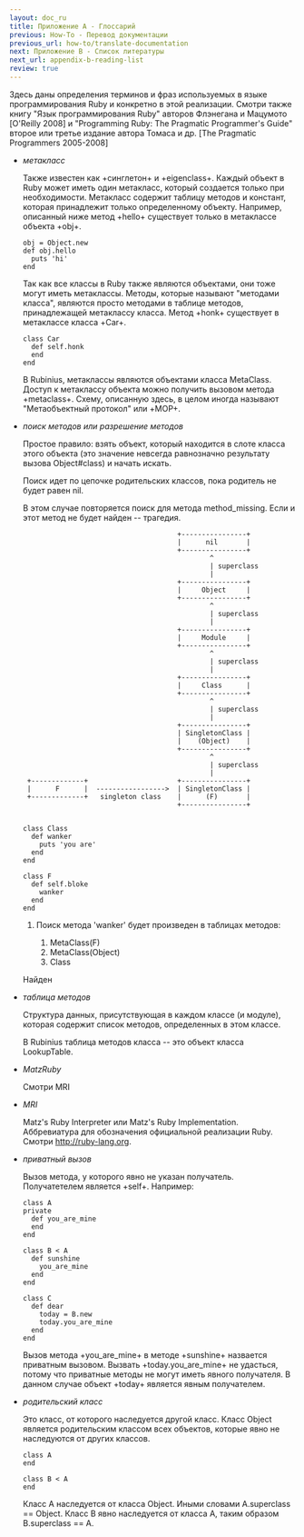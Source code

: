 ```yaml
---
layout: doc_ru
title: Приложение A - Глоссарий
previous: How-To - Перевод документации
previous_url: how-to/translate-documentation
next: Приложение B - Список литературы
next_url: appendix-b-reading-list
review: true
---
```


Здесь даны определения терминов и фраз используемых в языке программирования
Ruby и конкретно в этой реализации. Смотри также книгу "Язык программирования Ruby"
авторов Флэнегана и Мацумото [O'Reilly 2008] и "Programming Ruby: The Pragmatic
Programmer's Guide" второе или третье издание автора Томаса и др. [The Pragmatic
Programmers 2005-2008]


* _метакласс_

  Также известен как +синглетон+ и +eigenclass+. Каждый объект в Ruby может иметь
  один метакласс, который создается только при необходимости. Метакласс содержит
  таблицу методов и констант, которая принадлежит только определенному объекту.
  Например, описанный ниже метод +hello+ существует только в метаклассе объекта
  +obj+.

      obj = Object.new
      def obj.hello
        puts 'hi'
      end

  Так как все классы в Ruby также являются объектами, они тоже могут иметь
  метаклассы. Методы, которые называют "методами класса", являются просто
  методами в таблице методов, принадлежащей метаклассу класса. Метод +honk+
  существует в метаклассе класса +Car+.

      class Car
        def self.honk
        end
      end

  В Rubinius, метаклассы являются объектами класса MetaClass. Доступ к
  метаклассу объекта можно получить вызовом метода +metaclass+. Схему,
  описанную здесь, в целом иногда называют "Метаобъектный протокол"
  или +MOP+.


* _поиск методов или разрешение методов_

  Простое правило: взять объект, который находится в слоте класса этого
  объекта (это значение невсегда равнозначно результату вызова Object#class)
  и начать искать.

  Поиск идет по цепочке родительских классов, пока родитель не будет
  равен nil.

  В этом случае повторяется поиск для метода method_missing. Если и этот
  метод не будет найден -- трагедия.

                                            +----------------+
                                            |      nil       |
                                            +----------------+
                                                    ^
                                                    | superclass
                                                    |
                                            +----------------+
                                            |     Object     |
                                            +----------------+
                                                    ^
                                                    | superclass
                                                    |
                                            +----------------+
                                            |     Module     |
                                            +----------------+
                                                    ^
                                                    | superclass
                                                    |
                                            +----------------+
                                            |     Class      |
                                            +----------------+
                                                    ^
                                                    | superclass
                                                    |
                                            +----------------+
                                            | SingletonClass |
                                            |    (Object)    |
                                            +----------------+
                                                    ^
                                                    | superclass
                                                    |
       +-------------+                      +----------------+
       |      F      |  ----------------->  | SingletonClass |
       +-------------+   singleton class    |      (F)       |
                                            +----------------+


      class Class
        def wanker
          puts 'you are'
        end
      end

      class F
        def self.bloke
          wanker
        end
      end

  1. Поиск метода 'wanker' будет произведен в таблицах методов:

      1. MetaClass(F)
      1. MetaClass(Object)
      1. Class

  Найден


* _таблица методов_

  Структура данных, присутствующая в каждом классе (и модуле), которая содержит
  список методов, определенных в этом классе.

  В Rubinius таблица методов класса -- это объект класса LookupTable.


* _MatzRuby_

  Смотри MRI


* _MRI_

  Matz's Ruby Interpreter или Matz's Ruby Implementation. Аббревиатура для обозначения
  официальной реализации Ruby. Смотри <http://ruby-lang.org>.


* _приватный вызов_


  Вызов метода, у которого явно не указан получатель. Получатетелем является
  +self+. Например:

      class A
      private
        def you_are_mine
        end
      end

      class B < A
        def sunshine
          you_are_mine
        end
      end

      class C
        def dear
          today = B.new
          today.you_are_mine
        end
      end

  Вызов метода +you_are_mine+ в методе +sunshine+ назвается приватным вызовом.
  Вызвать +today.you_are_mine+ не удасться, потому что приватные методы не могут
  иметь явного получателя. В данном случае объект +today+ является явным
  получателем.


* _родительский класс_

  Это класс, от которого наследуется другой класс. Класс Object является
  родительским классом всех объектов, которые явно не наследуются от других
  классов.

      class A
      end

      class B < A
      end

  Класс A наследуется от класса Object. Иными словами A.superclass == Object.
  Класс B явно наследуется от класса A, таким образом B.superclass == A.
